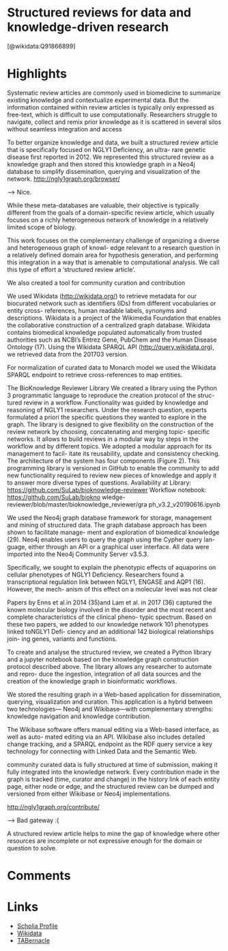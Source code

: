 
Structured reviews for data and knowledge-driven research
=========================================================
  
  [@wikidata:Q91866899]  

# Highlights

Systematic review articles are commonly used in biomedicine to summarize existing knowledge and contextualize experimental data. But the information contained within review articles is typically only expressed as free-text, which is difficult to use computationally. Researchers struggle to navigate, collect and remix prior knowledge as it is scattered in several silos without seamless integration and access

To better organize knowledge and data, we built a structured review article that is specifically focused on NGLY1 Deficiency, an ultra- rare genetic disease first reported in 2012. We represented this structured review as a knowledge graph and then stored this knowledge graph in a Neo4j database to simplify dissemination, querying and visualization of the network.
http://ngly1graph.org/browser/

--> Nice.

While these meta-databases are valuable, their objective is typically different from the goals of a domain-specific review article, which usually focuses on a richly heterogeneous network of knowledge in a relatively limited scope of biology.

This work focuses on the complementary challenge of organizing a diverse and heterogeneous graph of knowl- edge relevant to a research question in a relatively defined domain area for hypothesis generation, and performing this integration in a way that is amenable to computational analysis. We call this type of effort a ‘structured review article’.

We also created a tool for community curation and contribution

We used Wikidata (http://wikidata.org/) to retrieve metadata for our biocurated network such as identifiers (IDs) from different vocabularies or entity cross- references, human readable labels, synonyms and descriptions. Wikidata is a project of the Wikimedia Foundation that enables the collaborative construction of a centralized graph database. Wikidata contains biomedical knowledge populated automatically from trusted authorities such as NCBI’s Entrez Gene, PubChem and the Human Disease Ontology (17). Using the Wikidata SPARQL API (http://query.wikidata.org), we retrieved data from the 201703 version.

For normalization of curated data to Monarch model we used the Wikidata SPARQL endpoint to retrieve cross-references to map entities.


The BioKnowledge Reviewer Library We created a library using the Python 3 programmatic language to reproduce the creation protocol of the struc- tured review in a workflow. Functionality was guided by knowledge and reasoning of NGLY1 researchers. Under the research question, experts formulated a priori the specific questions they wanted to explore in the graph. The library is designed to give flexibility on the construction of the review network by choosing, concatenating and merging topic- specific networks. It allows to build reviews in a modular way by steps in the workflow and by different topics. We adopted a modular approach for its management to facil- itate its reusability, update and consistency checking. The architecture of the system has four components (Figure 2). This programming library is versioned in GitHub to enable the community to add new functionality required to review new pieces of knowledge and apply it to answer more diverse types of questions. Availability at Library: https://github.com/SuLab/bioknowledge-reviewer Workflow notebook: https://github.com/SuLab/biokno
wledge-reviewer/blob/master/bioknowledge_reviewer/gra ph_v3.2_v20190616.ipynb


We used the Neo4j graph database framework for storage, management and mining of structured data. The graph database approach has been shown to facilitate manage- ment and exploration of biomedical knowledge (29). Neo4j enables users to query the graph using the Cypher query lan- guage, either through an API or a graphical user interface. All data were imported into the Neo4j Community Server v3.5.3.

Specifically, we sought to explain the phenotypic effects of aquaporins on cellular phenotypes of NGLY1 Deficiency. Researchers found a transcriptional regulation link between NGLY1, ENGASE and AQP1 (16). However, the mech- anism of this effect on a molecular level was not clear

Papers by Enns et al.in 2014 (35)and Lam et al. in 2017 (36) captured the known molecular biology involved in the disorder and the most recent and complete characteristics of the clinical pheno- typic spectrum. Based on these two papers, we added to our knowledge network 101 phenotypes linked toNGLY1 Defi- ciency and an additional 142 biological relationships join- ing genes, variants and functions.

To create and analyse the structured review, we created a Python library and a jupyter notebook based on the knowledge graph construction protocol described above. The library allows any researcher to automate and repro- duce the ingestion, integration of all data sources and the creation of the knowledge graph in bioinformatic workflows.

We stored the resulting graph in a Web-based application for dissemination, querying, visualization and curation. This application is a hybrid between two technologies— Neo4j and Wikibase—with complementary strengths: knowledge navigation and knowledge contribution.

The Wikibase software offers manual editing via a Web-based interface, as well as auto- mated editing via an API. Wikibase also includes detailed change tracking, and a SPARQL endpoint as the RDF query service a key technology for connecting with Linked Data and the Semantic Web.

community curated data is fully structured at time of submission, making it fully integrated into the knowledge network. Every contribution made in the graph is tracked (time, curator and change) in the history link of each entity page, either node or edge, and the structured review can be dumped and versioned from either Wikibase or Neo4j implementations.

http://ngly1graph.org/contribute/

--> Bad gateway :(

A structured review article helps to mine the gap of knowledge where other resources are incomplete or not expressive enough for the domain or question to solve.

# Comments

# Links
  
 * [Scholia Profile](https://scholia.toolforge.org/work/Q91866899)  
 * [Wikidata](https://www.wikidata.org/wiki/Q91866899)  
 * [TABernacle](https://tabernacle.toolforge.org/?#/tab/manual/Q91866899/P921%3BP4510)  
